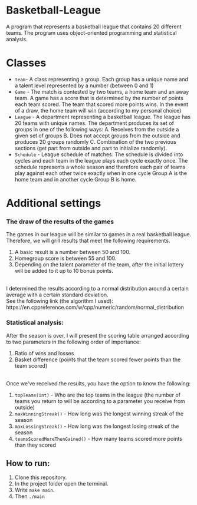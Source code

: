 # Basketball-League
A program that represents a basketball league that contains 20 different teams. The program uses object-oriented programming and statistical analysis.


# Classes
- `team`- A class representing a group. Each group has a unique name and a talent level represented by a number (between 0 and 1)
- `Game` - The match is contested by two teams, a home team and an away team. A game has a score that is determined by the number of points each team scored. The team that scored more points wins. In the event of a draw, the home team will win (according to my personal choice)
- `League` - A department representing a basketball league. The league has 20 teams with unique names. The department produces its set of groups in one of the following ways:
A. Receives from the outside a given set of groups B. Does not accept groups from the outside and produces 20 groups randomly C. Combination of the two previous sections (get part from outside and part to initialize randomly).
- `Schedule` - League schedule of matches. The schedule is divided into cycles and each team in the league plays each cycle exactly once. The schedule represents a whole season and therefore each pair of teams play against each other twice exactly when in one cycle Group A is the home team and in another cycle Group B is home.

# Additional settings
### The draw of the results of the games
The games in our league will be similar to games in a real basketball league.<br>
Therefore, we will grill results that meet the following requirements.
1. A basic result is a number between 50 and 100.
2. Homegroup score is between 55 and 100.
3. Depending on the talent parameter of the team, after the initial lottery will be added to it up to 10 bonus points.
<br>
I determined the results according to a normal distribution around a certain average with a certain standard deviation.<br>
See the following link (the algorithm I used): https://en.cppreference.com/w/cpp/numeric/random/normal_distribution

### Statistical analysis:
After the season is over, I will present the scoring table arranged according to two parameters in the following order of importance:
1. Ratio of wins and losses
2. Basket difference (points that the team scored fewer points than the team scored)
<br>
Once we've received the results, you have the option to know the following:

1. `topTeams(int)` - Who are the top teams in the league (the number of teams you return to will be according to a parameter you receive from outside)
2. `maxWinningStreak()` - How long was the longest winning streak of the season
3. `maxLossingStreak()` - How long was the longest losing streak of the season
4. `teamsScoredMoreThenGained()` - How many teams scored more points than they scored

## How to run:
1. Clone this repository.
2. In the project folder open the terminal.
3. Write `make main`.
4. Then `./main`
